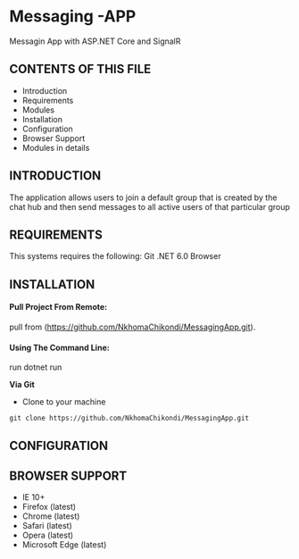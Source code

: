 # Messaging -APP

Messagin App with ASP.NET Core and SignalR

## CONTENTS OF THIS FILE

- Introduction
- Requirements
- Modules
- Installation
- Configuration
- Browser Support
- Modules in details

## INTRODUCTION

The application allows users to join a default group that is created by the chat hub and then send messages to all active users of that particular group

## REQUIREMENTS

This systems requires the following:
Git
.NET 6.0
Browser

## INSTALLATION

#### Pull Project From Remote:

pull from (https://github.com/NkhomaChikondi/MessagingApp.git).

#### Using The Command Line:

run dotnet run

**Via Git**

- Clone to your machine

```
git clone https://github.com/NkhomaChikondi/MessagingApp.git

```

## CONFIGURATION

## BROWSER SUPPORT

- IE 10+
- Firefox (latest)
- Chrome (latest)
- Safari (latest)
- Opera (latest)
- Microsoft Edge (latest)

